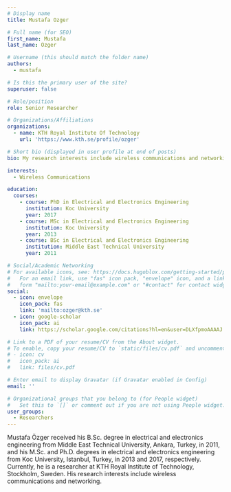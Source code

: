 ```yaml
---
# Display name
title: Mustafa Ozger

# Full name (for SEO)
first_name: Mustafa
last_name: Ozger

# Username (this should match the folder name)
authors:
  - mustafa

# Is this the primary user of the site?
superuser: false

# Role/position
role: Senior Researcher

# Organizations/Affiliations
organizations:
  - name: KTH Royal Institute Of Technology
    url: 'https://www.kth.se/profile/ozger'

# Short bio (displayed in user profile at end of posts)
bio: My research interests include wireless communications and networking.

interests:
  - Wireless Communications

education:
  courses:
    - course: PhD in Electrical and Electronics Engineering
      institution: Koc University
      year: 2017
    - course: MSc in Electrical and Electronics Engineering
      institution: Koc University
      year: 2013
    - course: BSc in Electrical and Electronics Engineering
      institution: Middle East Technical University
      year: 2011

# Social/Academic Networking
# For available icons, see: https://docs.hugoblox.com/getting-started/page-builder/#icons
#   For an email link, use "fas" icon pack, "envelope" icon, and a link in the
#   form "mailto:your-email@example.com" or "#contact" for contact widget.
social:
  - icon: envelope
    icon_pack: fas
    link: 'mailto:ozger@kth.se'
  - icon: google-scholar
    icon_pack: ai
    link: https://scholar.google.com/citations?hl=en&user=DLXfpmoAAAAJ

# Link to a PDF of your resume/CV from the About widget.
# To enable, copy your resume/CV to `static/files/cv.pdf` and uncomment the lines below.
# - icon: cv
#   icon_pack: ai
#   link: files/cv.pdf

# Enter email to display Gravatar (if Gravatar enabled in Config)
email: ''

# Organizational groups that you belong to (for People widget)
#   Set this to `[]` or comment out if you are not using People widget.
user_groups:
  - Researchers
---
```


Mustafa Özger received his B.Sc. degree in electrical and electronics engineering from Middle East Technical University, Ankara, Turkey, in 2011, and his M.Sc. and Ph.D. degrees in electrical and electronics engineering from Koc University, Istanbul, Turkey, in 2013 and 2017, respectively. Currently, he is a researcher at KTH Royal Institute of Technology, Stockholm, Sweden. His research interests include wireless communications and networking.
